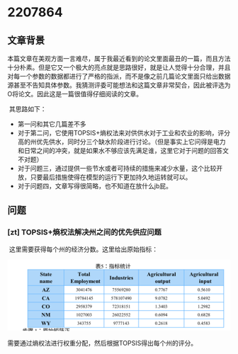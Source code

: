 # 2207864 

## 文章背景 

​	本篇文章在美观方面一言难尽，属于我最近看到的论文里面最丑的一篇，而且方法十分朴素。但是它又一个极大的亮点就是思路很好，就是让人觉得十分合理，并且对每一个参数的数据都进行了严格的指派，而不是像之前几篇论文里面只给出数据源甚至不告知具体参数。我猜测评委可能想法和这篇文章非常契合，因此被评选为O将论文。因此这是一篇很值得仔细阅读的文章。

​	其思路如下：

- 第一问和其它几篇差不多
- 对于第二问，它使用TOPSIS+熵权法来对供供水对于工业和农业的影响，评分高的州优先供水，同时分三个缺水阶段进行讨论。（但是事实上它问得是电力和日常之间的冲突，就是如果水不够应该先满足谁，这里它对于问题的回答文不对题）
- 对于问题三，通过提供一些节水或者可持续的措施来减少水量，这个比较开放，只要最后措施使得在模型的运行下更加持久地运转就可以。
- 对于问题四，文章写得很简略，也不知道在放什么jb屁。



## 问题

### [zt] TOPSIS+熵权法解决州之间的优先供应问题

​	这里需要获得每个州的经济分数。这里给出原始指标：

![image-20250117235125780](./assets/image-20250117235125780.png)

需要通过熵权法进行权重分配，然后根据TOPSIS得出每个州的评分。
